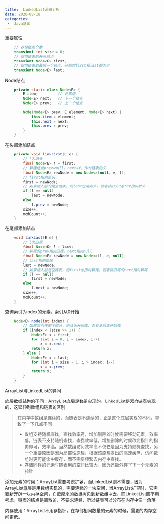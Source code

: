 ```yaml
---
title:  LinkedList源码分析
date: 2020-08-18
categories:
 -  Java基础
---
```


重要属性				

```java
    // 存储结点个数
	transient int size = 0;
	// 指向链表的开头结点
    transient Node<E> first;
	// 指向链表的最后一个结点，开始时first和last都为空
    transient Node<E> last;
```

Node结点

```java
    private static class Node<E> {
        E item;	 		// 元素值
        Node<E> next; 	// 下一个结点
        Node<E> prev;	// 上一个结点

        Node(Node<E> prev, E element, Node<E> next) {
            this.item = element;
            this.next = next;
            this.prev = prev;
        }
    }
```

在头部添加结点

```java
    private void linkFirst(E e) {
        // f为旧头
        final Node<E> f = first;
        // 新建结点prev=null，next=f，作为链表的头
        final Node<E> newNode = new Node<>(null, e, f);
        // first指向新头
        first = newNode;
        // 如果插入前为是空链表，则last也指向头，否者将旧头的prev指向新头
        if (f == null)
            last = newNode;
        else
            f.prev = newNode;
        size++;
        modCount++;
    }
```

在尾部添加结点

```java
    void linkLast(E e) {
        // l为旧尾
        final Node<E> l = last;
        // 新尾的prev指向旧尾，next指向null
        final Node<E> newNode = new Node<>(l, e, null);
        // last指向新尾
        last = newNode;
        // 如果插入前是空链表，则first也指向新尾，否者将旧尾的next指向新尾
        if (l == null)
            first = newNode;
        else
            l.next = newNode;
        size++;
        modCount++;
    }
```

查询索引为index的元素，索引从0开始

```java
    Node<E> node(int index) {
		// 如果索引在前半部分，则从头开始找，否者从后面开始找
        if (index < (size >> 1)) {
            Node<E> x = first;
            for (int i = 0; i < index; i++)
                x = x.next;
            return x;
        } else {
            Node<E> x = last;
            for (int i = size - 1; i > index; i--)
                x = x.prev;
            return x;
        }
    }
```

ArrayList与LinkedList的异同

底层数据结构的不同：ArrayList底层是数组实现的，LinkedList是双向链表实现的，这延伸到数组和链表的区别

> 在内存中数组是连续的，而链表是不连续的，正是这个底层实现的不同，导致了一下几点不同
>
> - 数组支持随机查找，查找效率高，增加删除的时候需要移动元素，效率低，链表不支持随机查找，查找效率低，增加删除的时候改变指针的指向即可，效率高，当然数组访问效率高不仅仅是因为支持随机查找，另一个重要原因是因为局部性原理，根据该原理提出的高速缓存，访问数组时更可能命中缓存，而不需要频繁去内存中查找。
> - 存储同样的元素时链表用的空间比较大，因为还额外存了下一个元素的指针

添加元素的时候：ArrayList需要考虑扩容，而LinkedList则不需要，因为ArrayList底层是用数组实现的，需要连续的一块空间，当ArrayList扩容时，它需要新开辟一块内存空间，在把原来的数据拷贝到新数组中去，而LinkedList而不用考虑，链表的结点是离散的，不要求连续，所以链表可以分布在内存中任一角落

内存使用：ArrayList不用存指针，在存储相同数量的元素的时候，需要的内存空间更低。

